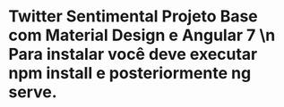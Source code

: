 # Twitter Sentimental Projeto Base com Material Design e Angular 7 \n Para instalar você deve executar npm install e posteriormente ng serve.
